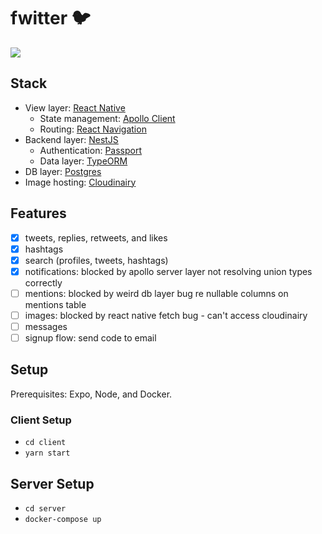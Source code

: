 # fwitter 🐦
![](https://i.imgur.com/wtdugOg.png)

## Stack
- View layer: [React Native](https://reactnative.dev/)
  - State management: [Apollo Client](https://www.apollographql.com/docs/react/)
  - Routing: [React Navigation](https://reactnavigation.org/)
- Backend layer: [NestJS](https://nestjs.com/)
  - Authentication: [Passport](http://www.passportjs.org/)
  - Data layer: [TypeORM](https://typeorm.io/#/)
- DB layer: [Postgres](https://www.postgresql.org/)
- Image hosting: [Cloudinairy](https://cloudinary.com/)

## Features
- [x] tweets, replies, retweets, and likes
- [x] hashtags
- [x] search (profiles, tweets, hashtags)
- [x] notifications: blocked by apollo server layer not resolving union types correctly
- [ ] mentions: blocked by weird db layer bug re nullable columns on mentions table
- [ ] images: blocked by react native fetch bug - can't access cloudinairy
- [ ] messages
- [ ] signup flow: send code to email

## Setup
Prerequisites: Expo, Node, and Docker.

### Client Setup
- `cd client`
- `yarn start`

## Server Setup
- `cd server`
- `docker-compose up`
